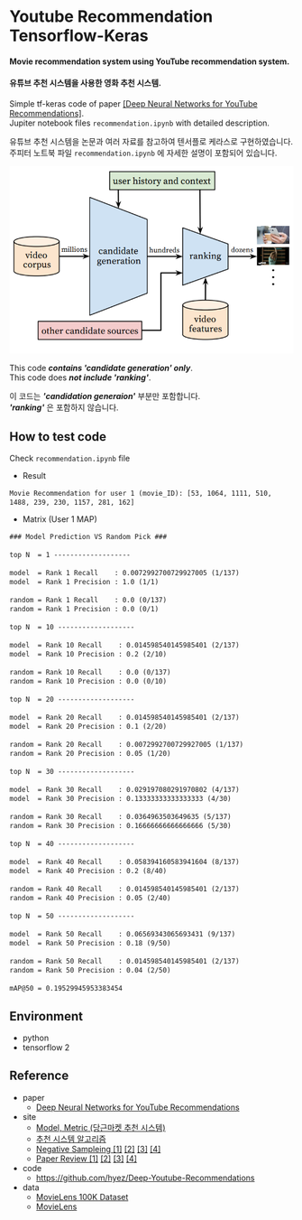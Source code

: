 # Youtube Recommendation Tensorflow-Keras

#### Movie recommendation system using YouTube recommendation system.   
#### 유튜브 추천 시스템을 사용한 영화 추천 시스템.
   
Simple tf-keras code of paper [\[Deep Neural Networks for YouTube Recommendations\]](https://static.googleusercontent.com/media/research.google.com/ko//pubs/archive/45530.pdf).  
Jupiter notebook files `recommendation.ipynb` with detailed description.
   
유튜브 추천 시스템을 논문과 여러 자료를 참고하여 텐서플로 케라스로 구현하였습니다.   
주피터 노트북 파일 `recommendation.ipynb` 에 자세한 설명이 포함되어 있습니다.
   
<p align="center">
<img src="./image/full_model.png" alt="drawing" style="width:800px;"/>
</p>   
  
This code <em><strong>contains 'candidate generation' only</strong></em>.   
This code does <em><strong>not include 'ranking'</strong></em>.   
   
이 코드는 <em><strong>'candidation generaion'</strong></em> 부분만 포함합니다.   
<em><strong>'ranking'</strong></em> 은 포함하지 않습니다.
   
## How to test code
Check `recommendation.ipynb` file

* Result
```
Movie Recommendation for user 1 (movie_ID): [53, 1064, 1111, 510, 1488, 239, 230, 1157, 281, 162]
```
* Matrix (User 1 MAP)
```
### Model Prediction VS Random Pick ###

top N  = 1 -------------------

model  = Rank 1 Recall    : 0.0072992700729927005 (1/137)
model  = Rank 1 Precision : 1.0 (1/1)

random = Rank 1 Recall    : 0.0 (0/137)
random = Rank 1 Precision : 0.0 (0/1)

top N  = 10 -------------------

model  = Rank 10 Recall    : 0.014598540145985401 (2/137)
model  = Rank 10 Precision : 0.2 (2/10)

random = Rank 10 Recall    : 0.0 (0/137)
random = Rank 10 Precision : 0.0 (0/10)

top N  = 20 -------------------

model  = Rank 20 Recall    : 0.014598540145985401 (2/137)
model  = Rank 20 Precision : 0.1 (2/20)

random = Rank 20 Recall    : 0.0072992700729927005 (1/137)
random = Rank 20 Precision : 0.05 (1/20)

top N  = 30 -------------------

model  = Rank 30 Recall    : 0.029197080291970802 (4/137)
model  = Rank 30 Precision : 0.13333333333333333 (4/30)

random = Rank 30 Recall    : 0.0364963503649635 (5/137)
random = Rank 30 Precision : 0.16666666666666666 (5/30)

top N  = 40 -------------------

model  = Rank 40 Recall    : 0.058394160583941604 (8/137)
model  = Rank 40 Precision : 0.2 (8/40)

random = Rank 40 Recall    : 0.014598540145985401 (2/137)
random = Rank 40 Precision : 0.05 (2/40)

top N  = 50 -------------------

model  = Rank 50 Recall    : 0.06569343065693431 (9/137)
model  = Rank 50 Precision : 0.18 (9/50)

random = Rank 50 Recall    : 0.014598540145985401 (2/137)
random = Rank 50 Precision : 0.04 (2/50)

mAP@50 = 0.19529945953383454
```
   
## Environment
* python
* tensorflow 2
   
## Reference
* paper
  * [Deep Neural Networks for YouTube Recommendations](https://static.googleusercontent.com/media/research.google.com/ko//pubs/archive/45530.pdf)
* site
  * [Model, Metric (당근마켓 추천 시스템)](https://medium.com/daangn/%EB%94%A5%EB%9F%AC%EB%8B%9D-%EA%B0%9C%EC%9D%B8%ED%99%94-%EC%B6%94%EC%B2%9C-1eda682c2e8c)
  * [추천 시스템 알고리즘](https://medium.com/code-states/%EC%B6%94%EC%B2%9C-%EC%8B%9C%EC%8A%A4%ED%85%9C-%EC%95%8C%EA%B3%A0%EB%A6%AC%EC%A6%98-4e5044960bdd)
  * [Negative Sampleing \[1\]](https://ratsgo.github.io/from%20frequency%20to%20semantics/2017/03/30/word2vec/)  [\[2\]](https://ddiri01.tistory.com/310)  [\[3\]](https://www.sallys.space/blog/2018/04/05/negative-sampling/)  [\[4\]](https://wikidocs.net/69141)
  * [Paper Review \[1\]](http://keunwoochoi.blogspot.com/2016/09/deep-neural-networks-for-youtube.html)  [\[2\]](http://yhs968.blogspot.com/2019/09/part-2-deep-neural-networks-for-youtube.html)  [\[3\]](https://www.slideshare.net/keunbongkwak/deep-neural-networks-for-youtube-recommendations) [\[4\]](https://yamalab.tistory.com/124)
* code
  * https://github.com/hyez/Deep-Youtube-Recommendations
* data
  * [MovieLens 100K Dataset](https://www.kaggle.com/datasets/prajitdatta/movielens-100k-dataset)
  * [MovieLens](https://grouplens.org/datasets/movielens/)
